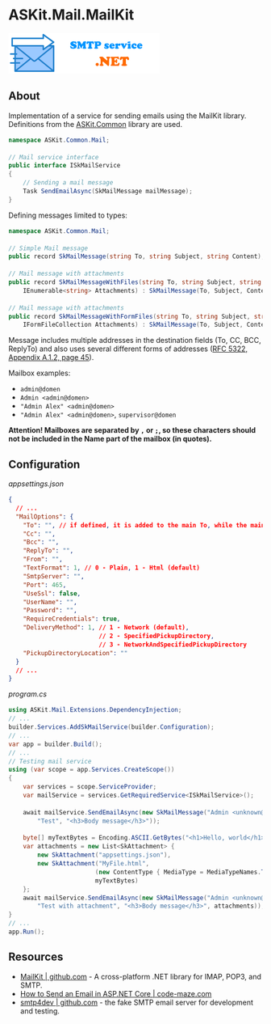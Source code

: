 # ASKit.Mail.MailKit

![mail service](./assets/send-mail-service.png)

## About

Implementation of a service for sending emails using the MailKit library.
Definitions from the [ASKit.Common](./src/ASKit.Common/README.md) library are used.

```csharp
namespace ASKit.Common.Mail;

// Mail service interface
public interface ISkMailService
{
    // Sending a mail message
    Task SendEmailAsync(SkMailMessage mailMessage);
}
```

Defining messages limited to types:

```csharp
namespace ASKit.Common.Mail;

// Simple Mail message
public record SkMailMessage(string To, string Subject, string Content);

// Mail message with attachments
public record SkMailMessageWithFiles(string To, string Subject, string Content,
    IEnumerable<string> Attachments) : SkMailMessage(To, Subject, Content);

// Mail message with attachments
public record SkMailMessageWithFormFiles(string To, string Subject, string Content,
    IFormFileCollection Attachments) : SkMailMessage(To, Subject, Content);
```

Message includes multiple addresses in the destination fields (To, CC, BCC, ReplyTo) and also uses several
different forms of addresses ([RFC 5322, Appendix A.1.2, page 45](https://datatracker.ietf.org/doc/html/rfc5322#page-45)).

Mailbox examples:
- `admin@domen`
- `Admin <admin@domen>`
- `"Admin Alex" <admin@domen>`
- `"Admin Alex" <admin@domen>`, `supervisor@domen`

**Attention! Mailboxes are separated by `,` or `;`, so these characters should not be included in the Name part of the mailbox (in quotes).**

## Configuration

*appsettings.json*
```json
{
  // ...
  "MailOptions": {
    "To": "", // if defined, it is added to the main To, while the main To can be empty
    "Cc": "",
    "Bcc": "",
    "ReplyTo": "",
    "From": "",
    "TextFormat": 1, // 0 - Plain, 1 - Html (default)
    "SmtpServer": "",
    "Port": 465,
    "UseSsl": false,
    "UserName": "",
    "Password": "",
    "RequireCredentials": true,
    "DeliveryMethod": 1, // 1 - Network (default),
                         // 2 - SpecifiedPickupDirectory,
                         // 3 - NetworkAndSpecifiedPickupDirectory 
    "PickupDirectoryLocation": ""
  }
  // ...
}
```

*program.cs*
```csharp
using ASKit.Mail.Extensions.DependencyInjection;
// ...
builder.Services.AddSkMailService(builder.Configuration);
// ...
var app = builder.Build();
// ...
// Testing mail service 
using (var scope = app.Services.CreateScope())
{
    var services = scope.ServiceProvider;
    var mailService = services.GetRequiredService<ISkMailService>();

    await mailService.SendEmailAsync(new SkMailMessage("Admin <unknown@gmail.com>, supervisor@domen", 
        "Test", "<h3>Body message</h3>"));

    byte[] myTextBytes = Encoding.ASCII.GetBytes("<h1>Hello, world</h1>");
    var attachments = new List<SkAttachment> { 
        new SkAttachment("appsettings.json"),
        new SkAttachment("MyFile.html", 
                        (new ContentType { MediaType = MediaTypeNames.Text.Html }).ToString(),
                        myTextBytes)
    };
    await mailService.SendEmailAsync(new SkMailMessage("Admin <unknown@gmail.com>",
        "Test with attachment", "<h3>Body message</h3>", attachments));
}
// ...
app.Run();
```

## Resources

- [MailKit | github.com](https://github.com/jstedfast/MailKit) - A cross-platform .NET library for IMAP, POP3, and SMTP.
- [How to Send an Email in ASP.NET Core | code-maze.com](https://code-maze.com/aspnetcore-send-email/)
- [smtp4dev | github.com](https://github.com/rnwood/smtp4dev) - the fake SMTP email server for development and testing.
